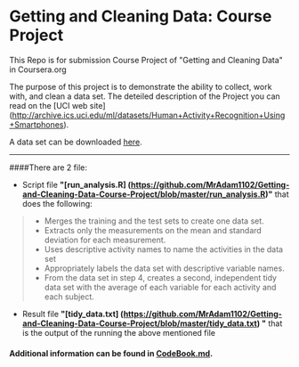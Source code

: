 # Getting and Cleaning Data: Course Project
This Repo is for submission Course Project of "Getting and Cleaning Data" in Coursera.org

The purpose of this project is to demonstrate the ability to collect, work with, and clean a data set.
The deteiled description of the Project you can read on the [UCI web site]
(http://archive.ics.uci.edu/ml/datasets/Human+Activity+Recognition+Using+Smartphones).

A data set can be downloaded [here](https://d396qusza40orc.cloudfront.net/getdata%2Fprojectfiles%2FUCI%20HAR%20Dataset.zip).

---

####There are 2 file:
* Script file **"[run_analysis.R]
(https://github.com/MrAdam1102/Getting-and-Cleaning-Data-Course-Project/blob/master/run_analysis.R)"**
 that does the following:

> - Merges the training and the test sets to create one data set.
> - Extracts only the measurements on the mean and standard deviation for each measurement.
> - Uses descriptive activity names to name the activities in the data set
> - Appropriately labels the data set with descriptive variable names.
> - From the data set in step 4, creates a second, independent tidy data set
with the average of each variable for each activity and each subject.

* Result file **"[tidy_data.txt]
(https://github.com/MrAdam1102/Getting-and-Cleaning-Data-Course-Project/blob/master/tidy_data.txt)
"** that is the output of the running the above mentioned file

#### Additional information can be found in [CodeBook.md](https://github.com/MrAdam1102/Getting-and-Cleaning-Data-Course-Project/blob/master/CodeBook.md).
